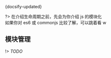 <div class="updated">{docsify-updated}</div>

?> 在介绍生命周期之前，先会为你介绍 js 的模块化  
如果你对 es6 或 commonjs 比较了解，可以跳着看 w

## 模块管理

!> _TODO_